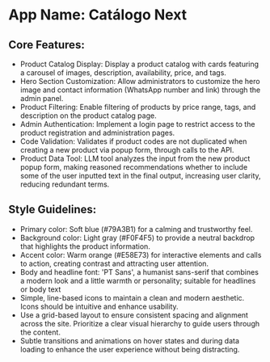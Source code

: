 # **App Name**: Catálogo Next

## Core Features:

- Product Catalog Display: Display a product catalog with cards featuring a carousel of images, description, availability, price, and tags.
- Hero Section Customization: Allow administrators to customize the hero image and contact information (WhatsApp number and link) through the admin panel.
- Product Filtering: Enable filtering of products by price range, tags, and description on the product catalog page.
- Admin Authentication: Implement a login page to restrict access to the product registration and administration pages.
- Code Validation: Validates if product codes are not duplicated when creating a new product via popup form, through calls to the API.
- Product Data Tool: LLM tool analyzes the input from the new product popup form, making reasoned recommendations whether to include some of the user inputted text in the final output, increasing user clarity, reducing redundant terms.

## Style Guidelines:

- Primary color: Soft blue (#79A3B1) for a calming and trustworthy feel.
- Background color: Light gray (#F0F4F5) to provide a neutral backdrop that highlights the product information.
- Accent color: Warm orange (#E58E73) for interactive elements and calls to action, creating contrast and attracting user attention.
- Body and headline font: 'PT Sans', a humanist sans-serif that combines a modern look and a little warmth or personality; suitable for headlines or body text
- Simple, line-based icons to maintain a clean and modern aesthetic. Icons should be intuitive and enhance usability.
- Use a grid-based layout to ensure consistent spacing and alignment across the site. Prioritize a clear visual hierarchy to guide users through the content.
- Subtle transitions and animations on hover states and during data loading to enhance the user experience without being distracting.
